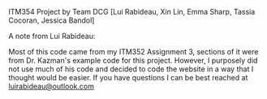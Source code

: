 ITM354 Project by Team DCG [Lui Rabideau, Xin Lin, Emma Sharp, Tassia Cocoran, Jessica Bandol]

A note from Lui Rabideau:

Most of this code came from my ITM352 Assignment 3, sections of it were from Dr. Kazman's example code for this project. However, I purposely did not use much of his code and decided to code the website in a way that I thought would be easier. If you have questions I can be best reached at luirabideau@outlook.com